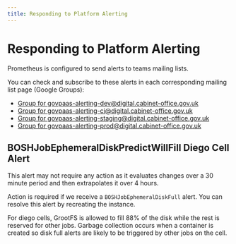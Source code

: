 ```yaml
---
title: Responding to Platform Alerting
---
```


# Responding to Platform Alerting

Prometheus is configured to send alerts to teams mailing lists.

You can check and subscribe to these alerts in each corresponding mailing list page (Google Groups):

- [Group for govpaas-alerting-dev@digital.cabinet-office.gov.uk](https://groups.google.com/a/digital.cabinet-office.gov.uk/forum/#!forum/govpaas-alerting-dev)
- [Group for govpaas-alerting-ci@digital.cabinet-office.gov.uk](https://groups.google.com/a/digital.cabinet-office.gov.uk/forum/#!forum/govpaas-alerting-ci)
- [Group for govpaas-alerting-staging@digital.cabinet-office.gov.uk](https://groups.google.com/a/digital.cabinet-office.gov.uk/forum/#!forum/govpaas-alerting-staging)
- [Group for govpaas-alerting-prod@digital.cabinet-office.gov.uk](https://groups.google.com/a/digital.cabinet-office.gov.uk/forum/#!forum/govpaas-alerting-prod)

## BOSHJobEphemeralDiskPredictWillFill Diego Cell Alert

This alert may not require any action as it evaluates changes over a 30 minute period and then extrapolates it over 4 hours.

Action is required if we receive a `BOSHJobEphemeralDiskFull` alert. You can resolve this alert by recreating the instance.

For diego cells, GrootFS is allowed to fill 88% of the disk while the rest is reserved for other jobs. Garbage collection occurs when a container is created so disk full alerts are likely to be triggered by other jobs on the cell.
